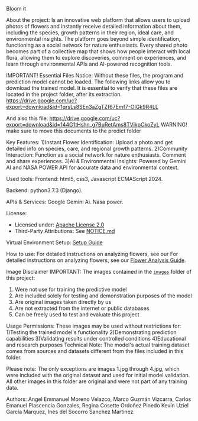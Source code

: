 Bloom it 

About the project:
Is an innovative web platform that allows users to upload photos of flowers and instantly receive detailed information about them, including the species, growth patterns in their region, ideal care, and environmental insights.
The platform goes beyond simple identification, functioning as a social network for nature enthusiasts. Every shared photo becomes part of a collective map that shows how people interact with local flora, allowing them to explore discoveries, comment on experiences, and learn through environmental APIs and AI-powered recognition tools.

IMPORTANT! Essential Files Notice:
Without these files, the program and prediction model cannot be loaded. The following links allow you to download the trained model. It is essential to verify that these files are located in the project folder, after its extraction.
https://drive.google.com/uc?export=download&id=1qrsLs8SEn3aZgTZf67Emf7-OIGk9R4LL

And also this file:
https://drive.google.com/uc?export=download&id=144G1tHshn_g7BuRetAms8TVikpCkoZyL
WARNING! make sure to move this documents to the predict folder 



Key Features:
1)Instant Flower Identification:
Upload a photo and get detailed info on species, care, and regional growth patterns.
2)Community Interaction:
Function as a social network for nature enthusiasts. Comment and share experiences.
3)AI & Environmental Insights:
Powered by Gemini AI and NASA POWER API for accurate data and environmental context.

Used tools:
Frontend: 
html5, css3, Javascript ECMAScript 2024.

Backend:
python3.7.3 (Django).

APIs & Services:
Google Gemini Ai.
Nasa power.

License:
- Licensed under: [Apache License 2.0](LICENSE)
- Third-Party Attributions: See [NOTICE.md](NOTICE.md)


Virtual Environment Setup:
[Setup Guide](Setup.md) 

How to use:
For detailed instructions on analyzing flowers, see our For detailed instructions on analyzing flowers, see our [Flower Analysis Guide](Flower-guide.md).

Image Disclaimer
IMPORTANT: The images contained in the [`images`](./images) folder of this project:
1) Were not use for training the predictive model
2) Are included solely for testing and demonstration purposes of the model
3) Are original images taken directly by us
4) Are not extracted from the internet or public databases
5) Can be freely used to test and evaluate this project

Usage Permissions:
These images may be used without restrictions for:
1)Testing the trained model's functionality
2)Demonstrating prediction capabilities
3)Validating results under controlled conditions
4)Educational and research purposes   Technical Note:
The model's actual training dataset comes from sources and datasets different from the files included in this folder.

Please note: The only exceptions are images 1.jpg through 4.jpg, which were included with the original dataset and used for initial model validation. All other images in this folder are original and were not part of any training data.

Authors:
Angel Emmanuel Moreno Velazco, 
Marco Guzmán Vizcarra,
Carlos Emanuel Plascencia Gonzales,
Regina Cosette Ordoñez Pinedo
Kevín Uziel García Marquez,
Inés del Socorro Sanchez Martinez.
